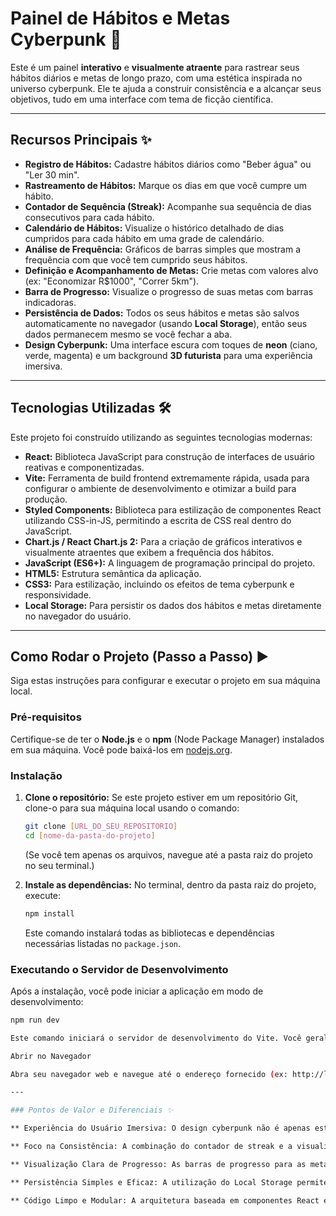 # Painel de Hábitos e Metas Cyberpunk 🚀

Este é um painel **interativo** e **visualmente atraente** para rastrear seus hábitos diários e metas de longo prazo, com uma estética inspirada no universo cyberpunk. Ele te ajuda a construir consistência e a alcançar seus objetivos, tudo em uma interface com tema de ficção científica.

---

## Recursos Principais ✨

* **Registro de Hábitos:** Cadastre hábitos diários como "Beber água" ou "Ler 30 min".
* **Rastreamento de Hábitos:** Marque os dias em que você cumpre um hábito.
* **Contador de Sequência (Streak):** Acompanhe sua sequência de dias consecutivos para cada hábito.
* **Calendário de Hábitos:** Visualize o histórico detalhado de dias cumpridos para cada hábito em uma grade de calendário.
* **Análise de Frequência:** Gráficos de barras simples que mostram a frequência com que você tem cumprido seus hábitos.
* **Definição e Acompanhamento de Metas:** Crie metas com valores alvo (ex: "Economizar R$1000", "Correr 5km").
* **Barra de Progresso:** Visualize o progresso de suas metas com barras indicadoras.
* **Persistência de Dados:** Todos os seus hábitos e metas são salvos automaticamente no navegador (usando **Local Storage**), então seus dados permanecem mesmo se você fechar a aba.
* **Design Cyberpunk:** Uma interface escura com toques de **neon** (ciano, verde, magenta) e um background **3D futurista** para uma experiência imersiva.

---

## Tecnologias Utilizadas 🛠️

Este projeto foi construído utilizando as seguintes tecnologias modernas:

* **React:** Biblioteca JavaScript para construção de interfaces de usuário reativas e componentizadas.
* **Vite:** Ferramenta de build frontend extremamente rápida, usada para configurar o ambiente de desenvolvimento e otimizar a build para produção.
* **Styled Components:** Biblioteca para estilização de componentes React utilizando CSS-in-JS, permitindo a escrita de CSS real dentro do JavaScript.
* **Chart.js / React Chart.js 2:** Para a criação de gráficos interativos e visualmente atraentes que exibem a frequência dos hábitos.
* **JavaScript (ES6+):** A linguagem de programação principal do projeto.
* **HTML5:** Estrutura semântica da aplicação.
* **CSS3:** Para estilização, incluindo os efeitos de tema cyberpunk e responsividade.
* **Local Storage:** Para persistir os dados dos hábitos e metas diretamente no navegador do usuário.

---

## Como Rodar o Projeto (Passo a Passo) ▶️

Siga estas instruções para configurar e executar o projeto em sua máquina local.

### Pré-requisitos

Certifique-se de ter o **Node.js** e o **npm** (Node Package Manager) instalados em sua máquina. Você pode baixá-los em [nodejs.org](https://nodejs.org/).

### Instalação

1.  **Clone o repositório:**
    Se este projeto estiver em um repositório Git, clone-o para sua máquina local usando o comando:

    ```bash
    git clone [URL_DO_SEU_REPOSITORIO]
    cd [nome-da-pasta-do-projeto]
    ```

    (Se você tem apenas os arquivos, navegue até a pasta raiz do projeto no seu terminal.)

2.  **Instale as dependências:**
    No terminal, dentro da pasta raiz do projeto, execute:

    ```bash
    npm install
    ```

    Este comando instalará todas as bibliotecas e dependências necessárias listadas no `package.json`.

### Executando o Servidor de Desenvolvimento

Após a instalação, você pode iniciar a aplicação em modo de desenvolvimento:

```bash
npm run dev

Este comando iniciará o servidor de desenvolvimento do Vite. Você geralmente verá uma mensagem no terminal indicando em qual endereço a aplicação está rodando (normalmente http://localhost:5173/).

Abrir no Navegador

Abra seu navegador web e navegue até o endereço fornecido (ex: http://localhost:5173/). O painel de hábitos e metas será carregado e pronto para uso!

---

### Pontos de Valor e Diferenciais ✨

** Experiência do Usuário Imersiva: O design cyberpunk não é apenas estético, mas também funcional, criando um ambiente único e motivador para o usuário interagir com seus objetivos.

** Foco na Consistência: A combinação do contador de streak e a visualização em calendário por hábito incentiva diretamente a consistência diária, um pilar fundamental para a formação de hábitos.

** Visualização Clara de Progresso: As barras de progresso para as metas e os gráficos de frequência de hábitos oferecem feedback visual imediato, o que é crucial para manter a motivação.

** Persistência Simples e Eficaz: A utilização do Local Storage permite que os usuários salvem seus dados sem a necessidade de um backend complexo ou contas de usuário, tornando o aplicativo leve e fácil de usar.

** Código Limpo e Modular: A arquitetura baseada em componentes React e o uso de Styled Components promovem um código organizado, reutilizável e fácil de manter e escalar.
